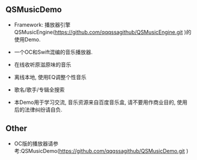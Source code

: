 ## QSMusicDemo
- Framework: 播放器引擎QSMusicEngine(https://github.com/qqqssagithub/QSMusicEngine.git )的使用Demo.
- 一个OC和Swift混编的音乐播放器.
- 在线收听原滋原味的音乐
- 离线本地, 使用EQ调整个性音乐
- 歌名/歌手/专辑全搜索 
 
- 本Demo用于学习交流, 音乐资源来自百度音乐盒, 请不要用作商业目的, 使用后的法律纠纷请自负.

## Other
- OC版的播放器请参考:QSMusicDemo(https://github.com/qqqssagithub/QSMusicDemo.git )

